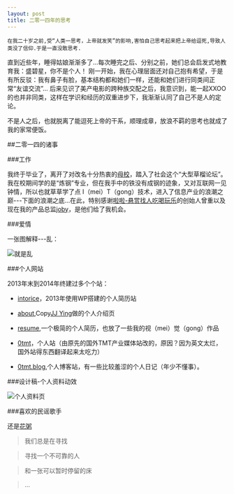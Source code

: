 ```yaml
---
layout: post
title: 二零一四年的思考
---
```


    在我二十岁之前,受“人类一思考，上帝就发笑”的影响,害怕自己思考起来把上帝给逗死,导致人类没了信仰.于是一直没敢思考.

<!-- more -->


直到近些年，睡得姑娘渐渐多了...每次睡完之后、分别之前，她们总会启发式地教育我：盛碧星，你不是个人！
刚一开始，我在心理层面还对自己抱有希望，于是有所反驳：我有鼻子有脸，基本结构都和她们一样，还能和她们进行同类间正常“友谊交流”...
后来见识了美产电影的跨种族交配之后，我意识到，能一起XXOO的也并非同类，这样在学识和经历的双重进步下，我渐渐认同了自己不是人的定论。

不是人之后，也就脱离了能逗死上帝的干系，顺理成章，放浪不羁的思考也就成了我的家常便饭。



##二零一四的诸事



###工作


我终于毕业了，离开了对改名十分热衷的[母校](http://www.hrbeu.edu.cn/)，踏入了社会这个“大型草榴论坛”。我在校期间学的是“炼钢”专业，但在我手中的铁没有成钢的迹象，又对互联网一见钟情，所以也就草草学了点 I（mei）T（gong）技术，进入了信息产业的浪潮之巅---下面的浪潮之底...在此，特别感谢[啦啦-悬赏找人吃喝玩乐](https://itunes.apple.com/cn/app/id636450145?mt=8)的创始人曾重以及现在我的产品总监[joby](http://joby.cc)，是他们给了我机会。



###爱情


一张图解释---乱：

![就是乱](http://intorice.qiniudn.com/bd3eb13533fa828bdf569f5bfd1f4134970a5a14.jpg)

###个人网站

2013年末到2014年终建过多个个站：

- [intorice](http://www.intorice.com)，2013年使用WP搭建的个人简历站

- [about](http://www.0tmt.com/about),Copy<a href="http://iconmoon.com/blog2/" target="_blank">JJ Ying</a>做的个人介绍页

- [resume](http://0tmt.com/resume/),一个极简的个人简历，也放了一些我的视（mei）觉（gong）作品

- [0tmt](http://0tmt.com)，个人站（由原先的国外TMT产业媒体站改的，原因？因为英文太烂，国外站得东西翻译起来太吃力）

- [0tmt.blog](http://0tmt.com/blog/),个人博客站，有一些比较羞涩的个人日记（年少不懂事）。


###设计稿-个人资料动效

![个人资料页](http://tmt2014.qiniudn.com/wp-content/uploads/2014/12/me.gif)

###喜欢的民谣歌手


还是[花粥](http://site.douban.com/huazhou/)

  > 我们总是在寻找

  > 寻找一个不可靠的人

  > 和一张可以暂时停留的床

  > ...



